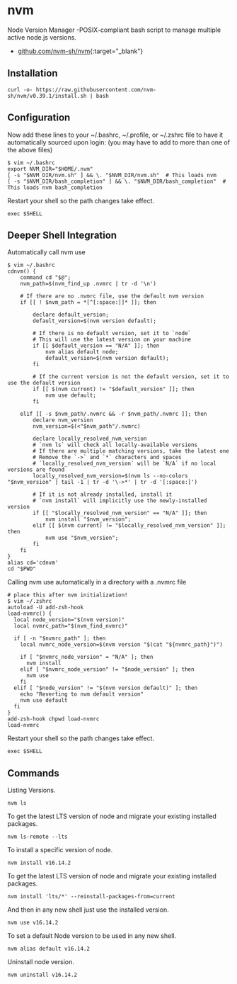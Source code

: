 # nvm

Node Version Manager -POSIX-compliant bash script to manage multiple active node.js versions.

- [github.com/nvm-sh/nvm](https://github.com/nvm-sh/nvm){:target="_blank"}

## Installation

```shell
curl -o- https://raw.githubusercontent.com/nvm-sh/nvm/v0.39.1/install.sh | bash
```

## Configuration

Now add these lines to your ~/.bashrc, ~/.profile, or ~/.zshrc file to have it automatically sourced upon login: (you may have to add to more than one of the above files)

```shell
$ vim ~/.bashrc
export NVM_DIR="$HOME/.nvm"
[ -s "$NVM_DIR/nvm.sh" ] && \. "$NVM_DIR/nvm.sh"  # This loads nvm
[ -s "$NVM_DIR/bash_completion" ] && \. "$NVM_DIR/bash_completion"  # This loads nvm bash_completion
```

Restart your shell so the path changes take effect.

```shell
exec $SHELL
```

## Deeper Shell Integration

Automatically call nvm use

```shell
$ vim ~/.bashrc
cdnvm() {
    command cd "$@";
    nvm_path=$(nvm_find_up .nvmrc | tr -d '\n')

    # If there are no .nvmrc file, use the default nvm version
    if [[ ! $nvm_path = *[^[:space:]]* ]]; then

        declare default_version;
        default_version=$(nvm version default);

        # If there is no default version, set it to `node`
        # This will use the latest version on your machine
        if [[ $default_version == "N/A" ]]; then
            nvm alias default node;
            default_version=$(nvm version default);
        fi

        # If the current version is not the default version, set it to use the default version
        if [[ $(nvm current) != "$default_version" ]]; then
            nvm use default;
        fi

    elif [[ -s $nvm_path/.nvmrc && -r $nvm_path/.nvmrc ]]; then
        declare nvm_version
        nvm_version=$(<"$nvm_path"/.nvmrc)

        declare locally_resolved_nvm_version
        # `nvm ls` will check all locally-available versions
        # If there are multiple matching versions, take the latest one
        # Remove the `->` and `*` characters and spaces
        # `locally_resolved_nvm_version` will be `N/A` if no local versions are found
        locally_resolved_nvm_version=$(nvm ls --no-colors "$nvm_version" | tail -1 | tr -d '\->*' | tr -d '[:space:]')

        # If it is not already installed, install it
        # `nvm install` will implicitly use the newly-installed version
        if [[ "$locally_resolved_nvm_version" == "N/A" ]]; then
            nvm install "$nvm_version";
        elif [[ $(nvm current) != "$locally_resolved_nvm_version" ]]; then
            nvm use "$nvm_version";
        fi
    fi
}
alias cd='cdnvm'
cd "$PWD"
```

Calling nvm use automatically in a directory with a .nvmrc file

```shell
# place this after nvm initialization!
$ vim ~/.zshrc
autoload -U add-zsh-hook
load-nvmrc() {
  local node_version="$(nvm version)"
  local nvmrc_path="$(nvm_find_nvmrc)"

  if [ -n "$nvmrc_path" ]; then
    local nvmrc_node_version=$(nvm version "$(cat "${nvmrc_path}")")

    if [ "$nvmrc_node_version" = "N/A" ]; then
      nvm install
    elif [ "$nvmrc_node_version" != "$node_version" ]; then
      nvm use
    fi
  elif [ "$node_version" != "$(nvm version default)" ]; then
    echo "Reverting to nvm default version"
    nvm use default
  fi
}
add-zsh-hook chpwd load-nvmrc
load-nvmrc
```

Restart your shell so the path changes take effect.

```shell
exec $SHELL
```

## Commands

Listing Versions.

```shell
nvm ls
```

To get the latest LTS version of node and migrate your existing installed packages.

```shell
nvm ls-remote --lts
```

To install a specific version of node.

```shell
nvm install v16.14.2
```

To get the latest LTS version of node and migrate your existing installed packages.

```shell
nvm install 'lts/*' --reinstall-packages-from=current
```

And then in any new shell just use the installed version.

```shell
nvm use v16.14.2
```

To set a default Node version to be used in any new shell.

```shell
nvm alias default v16.14.2
```

Uninstall node version.

```shell
nvm uninstall v16.14.2
```